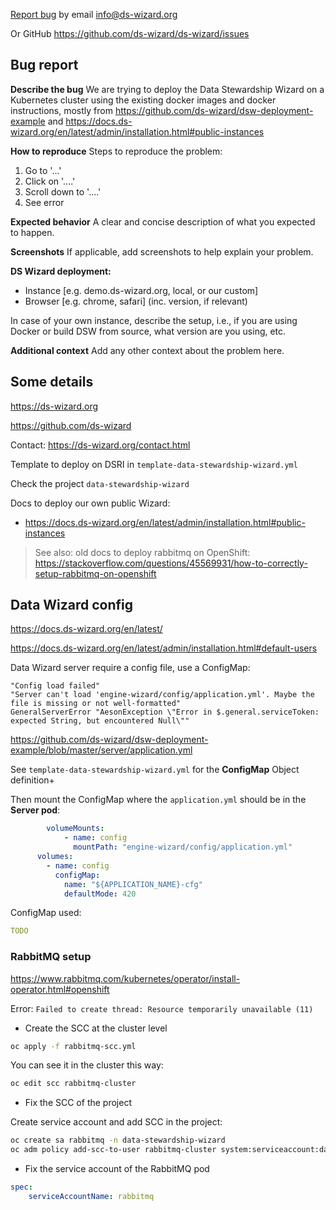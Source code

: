 [Report bug](https://ds-wizard.org/contact.html) by email [info@ds-wizard.org](mailto:info@ds-wizard.org)

Or GitHub https://github.com/ds-wizard/ds-wizard/issues

## Bug report 

**Describe the bug**
We are trying to deploy the Data Stewardship Wizard on a Kubernetes cluster using the existing docker images and docker instructions, mostly from https://github.com/ds-wizard/dsw-deployment-example and https://docs.ds-wizard.org/en/latest/admin/installation.html#public-instances 

**How to reproduce**
Steps to reproduce the problem:

1. Go to '...'
2. Click on '....'
3. Scroll down to '....'
4. See error

**Expected behavior**
A clear and concise description of what you expected to happen.

**Screenshots**
If applicable, add screenshots to help explain your problem.

**DS Wizard deployment:**
 - Instance [e.g. demo.ds-wizard.org, local, or our custom]
 - Browser [e.g. chrome, safari] (inc. version, if relevant)

In case of your own instance, describe the setup, i.e., if you are using Docker or build DSW from source, what version are you using, etc.

**Additional context**
Add any other context about the problem here.

## Some details

https://ds-wizard.org

https://github.com/ds-wizard

Contact: https://ds-wizard.org/contact.html

Template to deploy on DSRI in `template-data-stewardship-wizard.yml`

Check the project `data-stewardship-wizard`

Docs to deploy our own public Wizard:

* https://docs.ds-wizard.org/en/latest/admin/installation.html#public-instances

> See also: old docs to deploy rabbitmq on OpenShift: https://stackoverflow.com/questions/45569931/how-to-correctly-setup-rabbitmq-on-openshift

## Data Wizard config

https://docs.ds-wizard.org/en/latest/

https://docs.ds-wizard.org/en/latest/admin/installation.html#default-users

Data Wizard server require a config file, use a ConfigMap:

```
"Config load failed"
"Server can't load 'engine-wizard/config/application.yml'. Maybe the file is missing or not well-formatted"
GeneralServerError "AesonException \"Error in $.general.serviceToken: expected String, but encountered Null\""
```

https://github.com/ds-wizard/dsw-deployment-example/blob/master/server/application.yml

See `template-data-stewardship-wizard.yml` for the **ConfigMap** Object definition+

Then mount the ConfigMap where the `application.yml` should be in the **Server pod**:

```yaml
	    volumeMounts:
            - name: config
              mountPath: "engine-wizard/config/application.yml"
      volumes:
        - name: config
          configMap:
            name: "${APPLICATION_NAME}-cfg"
            defaultMode: 420
```

ConfigMap used:

```yaml
TODO
```

### RabbitMQ setup

https://www.rabbitmq.com/kubernetes/operator/install-operator.html#openshift

Error: `Failed to create thread: Resource temporarily unavailable (11)`

* Create the SCC at the cluster level

```bash
oc apply -f rabbitmq-scc.yml
```

You can see it in the cluster this way:

```bash
oc edit scc rabbitmq-cluster
```

* Fix the SCC of the project

Create service account and add SCC in the project:

```bash
oc create sa rabbitmq -n data-stewardship-wizard
oc adm policy add-scc-to-user rabbitmq-cluster system:serviceaccount:data-stewardship-wizard:rabbitmq
```

* Fix the service account of the RabbitMQ pod

```yaml
spec:
	serviceAccountName: rabbitmq
```

